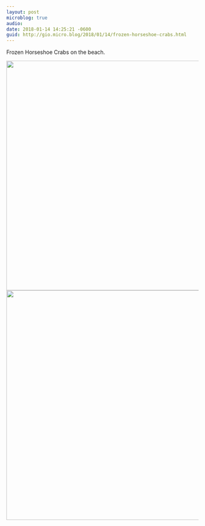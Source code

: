 ```yaml
---
layout: post
microblog: true
audio: 
date: 2018-01-14 14:25:21 -0600
guid: http://gio.micro.blog/2018/01/14/frozen-horseshoe-crabs.html
---
```

Frozen Horseshoe Crabs on the beach. 

<img src="http://microblog.stevegio.net/uploads/2018/15774edc54.jpg" width="600" height="600" /><img src="http://microblog.stevegio.net/uploads/2018/58671ec8bd.jpg" width="600" height="600" />
